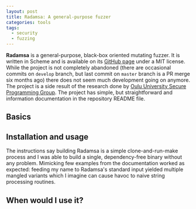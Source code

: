 ```yaml
---
layout: post
title: Radamsa: A general-purpose fuzzer
categories: tools
tags:
  - security
  - fuzzing
---
```


**Radamsa** is a general-purpose, black-box oriented mutating fuzzer. It is written in
Scheme and is available on its [GitHub page](https://github.com/aoh/radamsa) under a MIT
license. While the project is not completely abandoned (there are occasional commits on
`develop` branch, but last commit on `master` branch is a PR merge six months ago) there
does not seem much development going on anymore. The project is a side result of the
research done by [Oulu University Secure Programming
Group](https://www.ee.oulu.fi/roles/ouspg/FrontPage). The project has simple, but
straightforward and information documentation in the repository README file.

## Basics

## Installation and usage

The instructions say building Radamsa is a simple clone-and-run-make process and I was
able to build a single, dependency-free binary without any problem. Mimicking few examples
from the documentation worked as expected: feeding my name to Radamsa's standard input
yielded multiple mangled variants which I imagine can cause havoc to naive string
processing routines.

## When would I use it?
